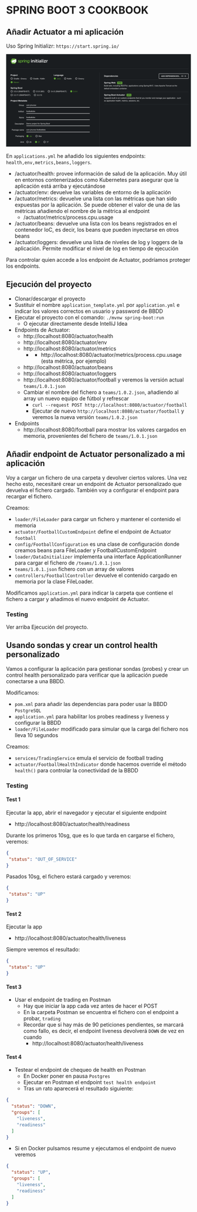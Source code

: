 # SPRING BOOT 3 COOKBOOK

## Añadir Actuator a mi aplicación

Uso Spring Initializr: `https://start.spring.io/`

![01-Spring-Initializr.png](images/01-Spring-Initializr.png)

En `applications.yml` he añadido los siguientes endpoints: `health,env,metrics,beans,loggers`.

- /actuator/health: provee información de salud de la aplicación. Muy útil en entornos contenerizados como Kubernetes para asegurar que la aplicación está arriba y ejecutándose
- /actuator/env: devuelve las variables de entorno de la aplicación
- /actuator/metrics: devuelve una lista con las métricas que han sido expuestas por la aplicación. Se puede obtener el valor de una de las métricas añadiendo el nombre de la métrica al endpoint
  - /actuator/metrics/process.cpu.usage
- /actuator/beans: devuelve una lista con los beans registrados en el contenedor IoC, es decir, los beans que pueden inyectarse en otros beans
- /actuator/loggers: devuelve una lista de niveles de log y loggers de la aplicación. Permite modificar el nivel de log en tiempo de ejecución

Para controlar quien accede a los endpoint de Actuator, podríamos proteger los endpoints.

## Ejecución del proyecto

- Clonar/descargar el proyecto
- Sustituir el nombre `application_template.yml` por `application.yml` e indicar los valores correctos en usuario y password de BBDD
- Ejecutar el proyecto con el comando: `./mvnw spring-boot:run`
    - O ejecutar directamente desde IntelliJ Idea
- Endpoints de Actuator:
  - http://localhost:8080/actuator/health
  - http://localhost:8080/actuator/env
  - http://localhost:8080/actuator/metrics
    - - http://localhost:8080/actuator/metrics/process.cpu.usage  (esta métrica, por ejemplo)
  - http://localhost:8080/actuator/beans
  - http://localhost:8080/actuator/loggers
  - http://localhost:8080/actuator/football y veremos la versión actual `teams/1.0.1.json`
  - Cambiar el nombre del fichero a `teams/1.0.2.json`, añadiendo al array un nuevo equipo de fútbol y refrescar
    - `curl --request POST http://localhost:8080/actuator/football`
    - Ejecutar de nuevo `http://localhost:8080/actuator/football` y veremos la nueva versión `teams/1.0.2.json`
- Endpoints
  - http://localhost:8080/football para mostrar los valores cargados en memoria, provenientes del fichero de `teams/1.0.1.json`

## Añadir endpoint de Actuator personalizado a mi aplicación

Voy a cargar un fichero de una carpeta y devolver ciertos valores. Una vez hecho esto, necesitaré crear un endpoint de Actuator personalizado que devuelva el fichero cargado. También voy a configurar el endpoint para recargar el fichero.

Creamos:

- `loader/FileLoader` para cargar un fichero y mantener el contenido el memoria
- `actuator/FootballCustomEndpoint` define el endpoint de Actuator `football`
- `config/FootballConfiguration` es una clase de configuración donde creamos beans para FileLoader y FootballCustomEndpoint
- `loader/DataInitializer` implementa una interface ApplicationRunner para cargar el fichero de `/teams/1.0.1.json`
- `teams/1.0.1.json` fichero con un array de valores
- `controllers/FootballController` devuelve el contenido cargado en memoria por la clase FileLoader.

Modificamos `application.yml` para indicar la carpeta que contiene el fichero a cargar y añadimos el nuevo endpoint de Actuator.

### Testing

Ver arriba Ejecución del proyecto.

## Usando sondas y crear un control health personalizado

Vamos a configurar la aplicación para gestionar sondas (probes) y crear un control health personalizado para verificar que la aplicación puede conectarse a una BBDD.

Modificamos:

- `pom.xml` para añadir las dependencias para poder usar la BBDD `PostgreSQL`
- `application.yml` para habilitar los probes readiness y liveness y configurar la BBDD
- `loader/FileLoader` modificado para simular que la carga del fichero nos lleva 10 segundos

Creamos:

- `services/TradingService` emula el servicio de football trading
- `actuator/FootballHealthIndicator` donde hacemos override el método `health()` para controlar la conectividad de la BBDD

### Testing

#### Test 1
Ejecutar la app, abrir el navegador y ejecutar el siguiente endpoint

- http://localhost:8080/actuator/health/readiness

Durante los primeros 10sg, que es lo que tarda en cargarse el fichero, veremos:

```json
{
 "status": "OUT_OF_SERVICE"
}
```

Pasados 10sg, el fichero estará cargado y veremos:

```json
{
 "status": "UP"
}
```

#### Test 2

Ejecutar la app 

- http://localhost:8080/actuator/health/liveness

Siempre veremos el resultado:

```json
{
 "status": "UP"
}
```

#### Test 3

- Usar el endpoint de trading en Postman
  - Hay que iniciar la app cada vez antes de hacer el POST
  - En la carpeta Postman se encuentra el fichero con el endpoint a probar, `trading`
  - Recordar que si hay más de 90 peticiones pendientes, se marcará como fallo, es decir, el endpoint liveness devolverá `DOWN` de vez en cuando
    - http://localhost:8080/actuator/health/liveness

#### Test 4

- Testear el endpoint de chequeo de health en Postman
  - En Docker poner en pausa `Postgres`
  - Ejecutar en Postman el endpoint `test health endpoint`
  - Tras un rato aparecerá el resultado siguiente:
   
```json  
{
  "status": "DOWN",
  "groups": [
    "liveness",
    "readiness"
  ]
}
```
  - Si en Docker pulsamos resume y ejecutamos el endpoint de nuevo veremos

```json  
{
  "status": "UP",
  "groups": [
    "liveness",
    "readiness"
  ]
}
```